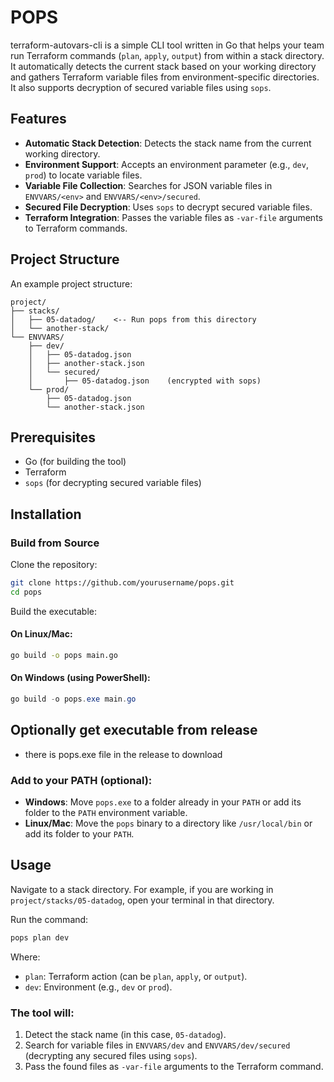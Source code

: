 # POPS

terraform-autovars-cli is a simple CLI tool written in Go that helps your team run Terraform commands (`plan`, `apply`, `output`) from within a stack directory. It automatically detects the current stack based on your working directory and gathers Terraform variable files from environment-specific directories. It also supports decryption of secured variable files using `sops`.

## Features

- **Automatic Stack Detection**: Detects the stack name from the current working directory.
- **Environment Support**: Accepts an environment parameter (e.g., `dev`, `prod`) to locate variable files.
- **Variable File Collection**: Searches for JSON variable files in `ENVVARS/<env>` and `ENVVARS/<env>/secured`.
- **Secured File Decryption**: Uses `sops` to decrypt secured variable files.
- **Terraform Integration**: Passes the variable files as `-var-file` arguments to Terraform commands.

## Project Structure

An example project structure:

```
project/
├── stacks/
│   ├── 05-datadog/    <-- Run pops from this directory
│   └── another-stack/
└── ENVVARS/
    ├── dev/
    │   ├── 05-datadog.json
    │   ├── another-stack.json
    │   └── secured/
    │       ├── 05-datadog.json    (encrypted with sops)
    └── prod/
        ├── 05-datadog.json
        └── another-stack.json
```

## Prerequisites

- Go (for building the tool)
- Terraform
- `sops` (for decrypting secured variable files)

## Installation

### Build from Source

Clone the repository:

```bash
git clone https://github.com/yourusername/pops.git
cd pops
```

Build the executable:

#### On Linux/Mac:
```bash
go build -o pops main.go
```

#### On Windows (using PowerShell):
```powershell
go build -o pops.exe main.go
```
## Optionally get executable from release
- there is pops.exe file in the release to download

### Add to your PATH (optional):

- **Windows**: Move `pops.exe` to a folder already in your `PATH` or add its folder to the `PATH` environment variable.
- **Linux/Mac**: Move the `pops` binary to a directory like `/usr/local/bin` or add its folder to your `PATH`.

## Usage

Navigate to a stack directory. For example, if you are working in `project/stacks/05-datadog`, open your terminal in that directory.

Run the command:

```bash
pops plan dev
```

Where:
- `plan`: Terraform action (can be `plan`, `apply`, or `output`).
- `dev`: Environment (e.g., `dev` or `prod`).

### The tool will:

1. Detect the stack name (in this case, `05-datadog`).
2. Search for variable files in `ENVVARS/dev` and `ENVVARS/dev/secured` (decrypting any secured files using `sops`).
3. Pass the found files as `-var-file` arguments to the Terraform command.

